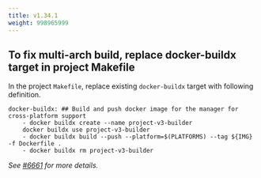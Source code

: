 ```yaml
---
title: v1.34.1
weight: 998965999
---
```


## To fix multi-arch build, replace docker-buildx target in project Makefile

In the project `Makefile`, replace existing `docker-buildx` target with following definition.

```make
docker-buildx: ## Build and push docker image for the manager for cross-platform support
	- docker buildx create --name project-v3-builder
	docker buildx use project-v3-builder
	- docker buildx build --push --platform=$(PLATFORMS) --tag ${IMG} -f Dockerfile .
	- docker buildx rm project-v3-builder
```

_See [#6661](https://github.com/operator-framework/operator-sdk/pull/6661) for more details._
